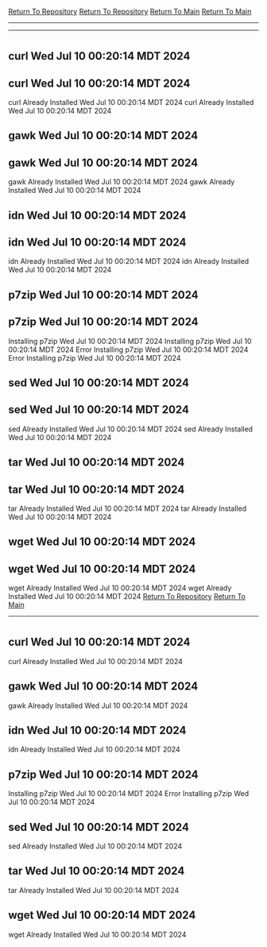 [Return To Repository](https://github.com/DigitalWarrior/piholeparser/)
[Return To Repository](https://github.com/DigitalWarrior/piholeparser/)
[Return To Main](https://github.com/DigitalWarrior/piholeparser/blob/master/RecentRunLogs/Mainlog.md)
[Return To Main](https://github.com/DigitalWarrior/piholeparser/blob/master/RecentRunLogs/Mainlog.md)
____________________________________
____________________________________
# 
# 
## curl Wed Jul 10 00:20:14 MDT 2024
## curl Wed Jul 10 00:20:14 MDT 2024
curl Already Installed Wed Jul 10 00:20:14 MDT 2024
curl Already Installed Wed Jul 10 00:20:14 MDT 2024
## gawk Wed Jul 10 00:20:14 MDT 2024
## gawk Wed Jul 10 00:20:14 MDT 2024
gawk Already Installed Wed Jul 10 00:20:14 MDT 2024
gawk Already Installed Wed Jul 10 00:20:14 MDT 2024
## idn Wed Jul 10 00:20:14 MDT 2024
## idn Wed Jul 10 00:20:14 MDT 2024
idn Already Installed Wed Jul 10 00:20:14 MDT 2024
idn Already Installed Wed Jul 10 00:20:14 MDT 2024
## p7zip Wed Jul 10 00:20:14 MDT 2024
## p7zip Wed Jul 10 00:20:14 MDT 2024
Installing p7zip Wed Jul 10 00:20:14 MDT 2024
Installing p7zip Wed Jul 10 00:20:14 MDT 2024
Error Installing p7zip Wed Jul 10 00:20:14 MDT 2024
Error Installing p7zip Wed Jul 10 00:20:14 MDT 2024
## sed Wed Jul 10 00:20:14 MDT 2024
## sed Wed Jul 10 00:20:14 MDT 2024
sed Already Installed Wed Jul 10 00:20:14 MDT 2024
sed Already Installed Wed Jul 10 00:20:14 MDT 2024
## tar Wed Jul 10 00:20:14 MDT 2024
## tar Wed Jul 10 00:20:14 MDT 2024
tar Already Installed Wed Jul 10 00:20:14 MDT 2024
tar Already Installed Wed Jul 10 00:20:14 MDT 2024
## wget Wed Jul 10 00:20:14 MDT 2024
## wget Wed Jul 10 00:20:14 MDT 2024
wget Already Installed Wed Jul 10 00:20:14 MDT 2024
wget Already Installed Wed Jul 10 00:20:14 MDT 2024
[Return To Repository](https://github.com/DigitalWarrior/piholeparser/)
[Return To Main](https://github.com/DigitalWarrior/piholeparser/blob/master/RecentRunLogs/Mainlog.md)
____________________________________
# 
## curl Wed Jul 10 00:20:14 MDT 2024
curl Already Installed Wed Jul 10 00:20:14 MDT 2024
## gawk Wed Jul 10 00:20:14 MDT 2024
gawk Already Installed Wed Jul 10 00:20:14 MDT 2024
## idn Wed Jul 10 00:20:14 MDT 2024
idn Already Installed Wed Jul 10 00:20:14 MDT 2024
## p7zip Wed Jul 10 00:20:14 MDT 2024
Installing p7zip Wed Jul 10 00:20:14 MDT 2024
Error Installing p7zip Wed Jul 10 00:20:14 MDT 2024
## sed Wed Jul 10 00:20:14 MDT 2024
sed Already Installed Wed Jul 10 00:20:14 MDT 2024
## tar Wed Jul 10 00:20:14 MDT 2024
tar Already Installed Wed Jul 10 00:20:14 MDT 2024
## wget Wed Jul 10 00:20:14 MDT 2024
wget Already Installed Wed Jul 10 00:20:14 MDT 2024
